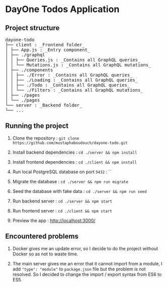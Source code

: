 # DayOne Todos Application

## Project structure

<pre>
dayone-todo
├── client : _Frontend folder_
│ ├── App.js : _Entry component_
│ ├── ./graphql
│ │ ├── Queries.js : _Contains all GraphQL queries_
│ │ └── Mutations.js : _Contains all GraphQL mutations_
│ ├── ./components
│ │ ├── ./Error : _Contains all GraphQL queries_
│ │ ├── ./Loading : _Contains all GraphQL queries_
│ │ ├── ./Todo : _Contains all GraphQL queries_
│ │ └── ./Filters : _Contains all GraphQL mutations_
│ ├── ./pages
│ └── ./pages
└── server : _Backend folder_
└── ...
</pre>

## Running the project

1. Clone the repository : `git clone https://github.com/mustaphaboudouch/dayone-todo.git`

2. Install backend dependencies : `cd ./server && npm install`

3. Install frontend dependencies : `cd ./client && npm install`

4. Run local PostgreSQL database on port `5432` : ``

5. Migrate the database : `cd ./server && npm run migrate`

6. Seed the database with fake data : `cd ./server && npm run seed`

7. Run backend server : `cd ./server && npm start`

8. Run frontend server : `cd ./client && npm start`

9. Preview the app : [http://localhost:3000/](http://localhost:3000/)

## Encountered problems

1. Docker gives me an update error, so I decide to do the project without Docker so as not to waste time.

2. The main server gives me an error that it cannot import from a module, I add `"type": "module"` to `package.json` file but the problem is not resolved. So I decided to change the import / export syntax from ES6 to ES5.

